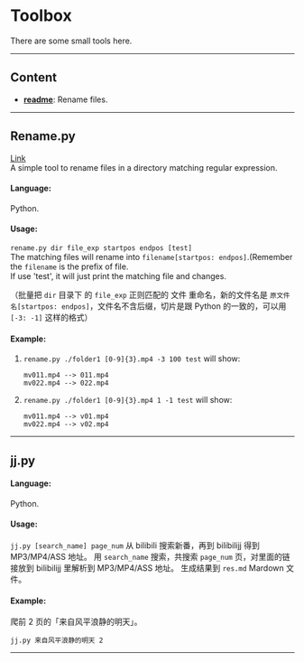 # Toolbox

There are some small tools here.  

---

## Content

- [**readme**](#rename): Rename files.

---

## Rename.py

[Link](./sources/rename.py)  
A simple tool to rename files in a directory matching regular expression.  

#### **Language:**  
Python.  

#### **Usage:**  
`rename.py dir file_exp startpos endpos [test]`  
The matching files will rename into `filename[startpos: endpos]`.(Remember the `filename` is the prefix of file.  
If use 'test', it will just print the matching file and changes.  

（批量把 `dir` 目录下 的 `file_exp` 正则匹配的 文件 重命名，新的文件名是 `原文件名[startpos: endpos]`，文件名不含后缀，切片是跟 Python 的一致的，可以用 `[-3: -1]` 这样的格式）

#### **Example:**

1. `rename.py ./folder1 [0-9]{3}.mp4 -3 100 test` will show:
    ```
    mv011.mp4 --> 011.mp4
    mv022.mp4 --> 022.mp4
    ```

2. `rename.py ./folder1 [0-9]{3}.mp4 1 -1 test` will show:
    ```
    mv011.mp4 --> v01.mp4
    mv022.mp4 --> v02.mp4
    ```


---

## jj.py

#### **Language:**  
Python.  

#### **Usage:**  

`jj.py [search_name] page_num`
从 bilibili 搜索新番，再到 bilibilijj 得到 MP3/MP4/ASS 地址。
用 `search_name` 搜索，共搜索 `page_num` 页，对里面的链接放到 bilibilijj 里解析到 MP3/MP4/ASS 地址。
生成结果到 `res.md` Mardown 文件。

#### **Example:**

爬前 2 页的「来自风平浪静的明天」。
```
jj.py 来自风平浪静的明天 2
```

---


